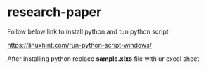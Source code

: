 # research-paper
Follow below link to install python and tun python script

https://linuxhint.com/run-python-script-windows/


After installing python replace **sample.xlxs** file with ur execl sheet
